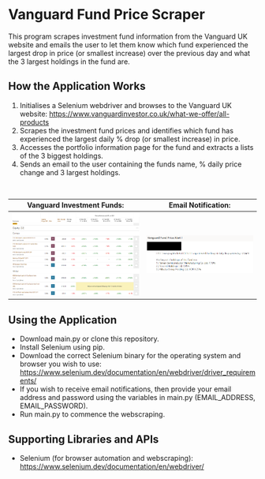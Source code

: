 # Vanguard Fund Price Scraper

This program scrapes investment fund information from the Vanguard UK website
and emails the user to let them know which fund experienced the largest
drop in price (or smallest increase) over the previous day and what the 3 
largest holdings in the fund are.

## How the Application Works
1. Initialises a Selenium webdriver and browses to the Vanguard UK website: 
https://www.vanguardinvestor.co.uk/what-we-offer/all-products
1. Scrapes the investment fund prices and identifies which fund has experienced the largest
daily % drop (or smallest increase) in price.
1. Accesses the portfolio information page for the fund and extracts a lists of the
3 biggest holdings.
1. Sends an email to the user containing the funds name, % daily price change and 
3 largest holdings.
<br>

|            Vanguard Investment Funds:                   |               Email Notification:                |
| ------------------------------------------------------- | ------------------------------------------------ |
| <img src="/images/vanguard-fund-prices.png">            |<img src="/images/email-notification.png">       |

## Using the Application
* Download main.py or clone this repository.
* Install Selenium using pip.
* Download the correct Selenium binary for the operating system and browser you wish to use:
 <https://www.selenium.dev/documentation/en/webdriver/driver_requirements/>
* If you wish to receive email notifications, then provide your email address and password
using the variables in main.py (EMAIL_ADDRESS, EMAIL_PASSWORD).
* Run main.py to commence the webscraping.


## Supporting Libraries and APIs
* Selenium (for browser automation and webscraping): https://www.selenium.dev/documentation/en/webdriver/  